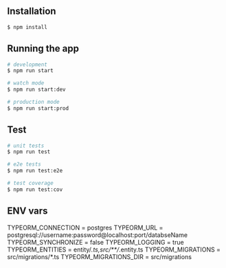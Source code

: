 ## Installation

```bash
$ npm install
```

## Running the app

```bash
# development
$ npm run start

# watch mode
$ npm run start:dev

# production mode
$ npm run start:prod
```

## Test

```bash
# unit tests
$ npm run test

# e2e tests
$ npm run test:e2e

# test coverage
$ npm run test:cov
```

## ENV vars

TYPEORM_CONNECTION = postgres
TYPEORM_URL = postgresql://username:password@localhost:port/databseName
TYPEORM_SYNCHRONIZE = false
TYPEORM_LOGGING = true
TYPEORM_ENTITIES = entity/*.ts,src/**/*.entity.ts
TYPEORM_MIGRATIONS = src/migrations/*.ts
TYPEORM_MIGRATIONS_DIR = src/migrations
